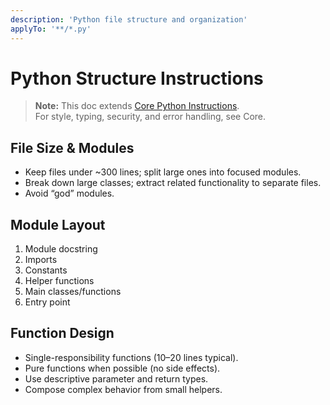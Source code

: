 ```yaml
---
description: 'Python file structure and organization'
applyTo: '**/*.py'
---
```


# Python Structure Instructions

> **Note:** This doc extends [Core Python Instructions](python-core.instructions.md).  
> For style, typing, security, and error handling, see Core.

## File Size & Modules
- Keep files under ~300 lines; split large ones into focused modules.
- Break down large classes; extract related functionality to separate files.
- Avoid “god” modules.

## Module Layout
1. Module docstring  
2. Imports  
3. Constants  
4. Helper functions  
5. Main classes/functions  
6. Entry point  

## Function Design
- Single-responsibility functions (10–20 lines typical).
- Pure functions when possible (no side effects).
- Use descriptive parameter and return types.
- Compose complex behavior from small helpers.